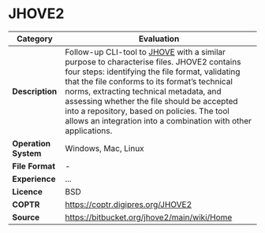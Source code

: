 # JHOVE2

| Category | Evaluation |
| --- | --- |
| **Description**  | Follow-up CLI-tool to [JHOVE](./jhove.md) with a similar purpose to characterise files. JHOVE2 contains four steps: identifying the file format, validating that the file conforms to its format’s technical norms, extracting technical metadata, and assessing whether the file should be accepted into a repository, based on policies. The tool allows an integration into a combination with other applications. |
| **Operation System**  | Windows, Mac, Linux |
| **File Format** | - |
| **Experience** | ... |
| **Licence** | BSD |
| **COPTR** | https://coptr.digipres.org/JHOVE2 |
| **Source** | https://bitbucket.org/jhove2/main/wiki/Home |
